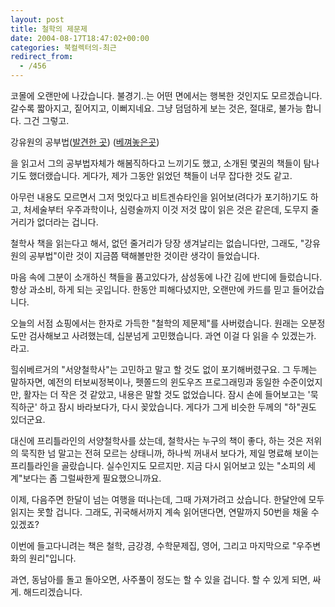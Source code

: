 ```yaml
---
layout: post
title: 철학의 제문제
date: 2004-08-17T18:47:02+00:00
categories: 북컬렉터의-최근
redirect_from:
  - /456
---
```


코몰에 오랜만에 나갔습니다. 불경기..는 어떤 면에서는 행복한 것인지도 모르겠습니다. 갈수록 짧아지고, 짙어지고, 이뻐지네요. 그냥 덤덤하게 보는 것은, 절대로, 불가능 합니다. 그건 그렇고.

강유원의 공부법(<a href="http://rubbersoul.egloos.com/pg/egloo_view.asp?srl=336460&amp;nid=rubbersoul" target="bb">발견한 곳</a>) (<a href="http://jinto.pe.kr/wiki/참고/강유원의공부법" target="aa">베껴놓은곳</a>)

을 읽고서 그의 공부법자체가 해봄직하다고 느끼기도 했고, 소개된 몇권의 책들이 탐나기도 했더랬습니다. 게다가, 제가 그동안 읽었던 책들이 너무 잡다한 것도 같고.

아무런 내용도 모르면서 그저 멋있다고 비트겐슈타인을 읽어보(려다가 포기하)기도 하고, 처세술부터 우주과학이나, 심령술까지 이것 저것 많이 읽은 것은 같은데, 도무지 줄거리가 없더라는 겁니다.

철학사 책을 읽는다고 해서, 없던 줄거리가 당장 생겨날리는 없습니다만, 그래도, "강유원의 공부법"이란 것이 지금쯤 택해볼만한 것이란 생각이 들었습니다.

마음 속에 그분이 소개하신 책들을 품고있다가, 삼성동에 나간 김에 반디에 들렀습니다. 항상 과소비, 하게 되는 곳입니다. 한동안 피해다녔지만, 오랜만에 카드를 믿고 들어갔습니다.

오늘의 서점 쇼핑에서는 한자로 가득한 "철학의 제문제"를 사버렸습니다. 원래는 오분정도만 검사해보고 사려했는데, 십분넘게 고민했습니다. 과연 이걸 다 읽을 수 있겠는가. 라고.

힐쉬베르거의 "서양철학사"는 고민하고 말고 할 것도 없이 포기해버렸구요. 그 두께는 말하자면, 예전의 터보씨정복이나, 펫쫄드의 윈도우즈 프로그래밍과 동일한 수준이었지만, 활자는 더 작은 것 같았고, 내용은 말할 것도 없었습니다. 잠시 손에 들어보고는 '묵직하군' 하고 잠시 바라보다가, 다시 꽂았습니다. 게다가 그게 비슷한 두께의 "하"권도 있더군요.

대신에 프리틀라인의 서양철학사를 샀는데, 철학사는 누구의 책이 좋다, 하는 것은 저위의 묵직한 넘 말고는 전혀 모르는 상태니까, 하나씩 꺼내서 보다가, 제일 명료해 보이는 프리틀라인을 골랐습니다. 실수인지도 모르지만. 지금 다시 읽어보고 있는 "소피의 세계"보다는 좀 그럴싸한게 필요했으니까요.

이제, 다음주면 한달이 넘는 여행을 떠나는데, 그때 가져가려고 샀습니다. 한달안에 모두 읽지는 못할 겁니다. 그래도, 귀국해서까지 계속 읽어댄다면, 연말까지 50번을 채울 수 있겠죠?

이번에 들고다니려는 책은 철학, 금강경, 수학문제집, 영어, 그리고 마지막으로 "우주변화의 원리"입니다.

과연, 동남아를 돌고 돌아오면, 사주풀이 정도는 할 수 있을 겁니다. 할 수 있게 되면, 싸게. 해드리겠습니다.
<div id=comments>
</div>
